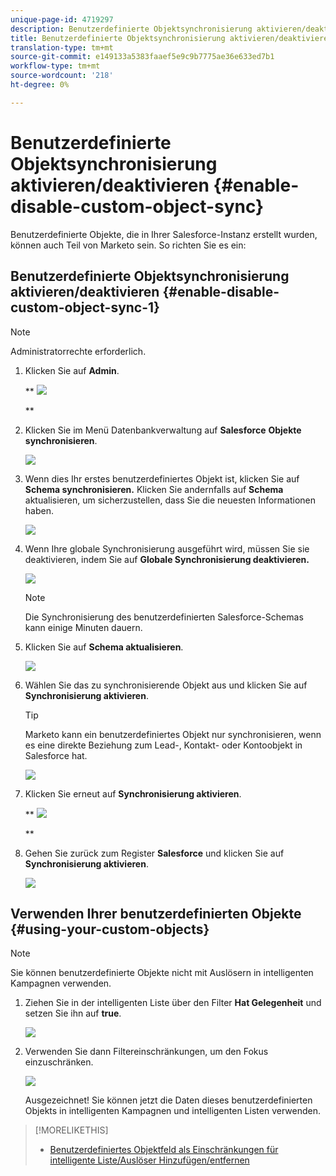```yaml
---
unique-page-id: 4719297
description: Benutzerdefinierte Objektsynchronisierung aktivieren/deaktivieren - MarketingToDocs - Produktdokumentation
title: Benutzerdefinierte Objektsynchronisierung aktivieren/deaktivieren
translation-type: tm+mt
source-git-commit: e149133a5383faaef5e9c9b7775ae36e633ed7b1
workflow-type: tm+mt
source-wordcount: '218'
ht-degree: 0%

---
```



# Benutzerdefinierte Objektsynchronisierung aktivieren/deaktivieren {#enable-disable-custom-object-sync}

Benutzerdefinierte Objekte, die in Ihrer Salesforce-Instanz erstellt wurden, können auch Teil von Marketo sein. So richten Sie es ein:

## Benutzerdefinierte Objektsynchronisierung aktivieren/deaktivieren {#enable-disable-custom-object-sync-1}

>[!NOTE]
>
>Administratorrechte erforderlich.

1. Klicken Sie auf **Admin**.

   ** ![](assets/one.png)

   **

1. Klicken Sie im Menü Datenbankverwaltung auf **Salesforce** **Objekte synchronisieren**.

   ![](assets/two-2.png)

1. Wenn dies Ihr erstes benutzerdefiniertes Objekt ist, klicken Sie auf **Schema synchronisieren.** Klicken Sie andernfalls auf  **Schema** aktualisieren, um sicherzustellen, dass Sie die neuesten Informationen haben.

   ![](assets/image2014-12-10-10-3a14-3a44.png)

1. Wenn Ihre globale Synchronisierung ausgeführt wird, müssen Sie sie deaktivieren, indem Sie auf **Globale Synchronisierung deaktivieren.**

   ![](assets/image2014-12-10-10-3a14-3a54.png)

   >[!NOTE]
   >
   >Die Synchronisierung des benutzerdefinierten Salesforce-Schemas kann einige Minuten dauern.

1. Klicken Sie auf **Schema aktualisieren**.

   ![](assets/image2014-12-10-10-3a15-3a7.png)

1. Wählen Sie das zu synchronisierende Objekt aus und klicken Sie auf **Synchronisierung aktivieren**.

   >[!TIP]
   >
   >Marketo kann ein benutzerdefiniertes Objekt nur synchronisieren, wenn es eine direkte Beziehung zum Lead-, Kontakt- oder Kontoobjekt in Salesforce hat.

   ![](assets/image2014-12-10-10-3a15-3a30.png)

1. Klicken Sie erneut auf **Synchronisierung aktivieren**.

   ** ![](assets/image2014-12-10-10-3a15-3a40.png)

   **

1. Gehen Sie zurück zum Register **Salesforce** und klicken Sie auf **Synchronisierung aktivieren**.

   ![](assets/image2014-12-10-10-3a15-3a49.png)

## Verwenden Ihrer benutzerdefinierten Objekte {#using-your-custom-objects}

>[!NOTE]
>
>Sie können benutzerdefinierte Objekte nicht mit Auslösern in intelligenten Kampagnen verwenden.

1. Ziehen Sie in der intelligenten Liste über den Filter **Hat Gelegenheit** und setzen Sie ihn auf **true**.

   ![](assets/image2015-8-26-9-3a39-3a28.png)

1. Verwenden Sie dann Filtereinschränkungen, um den Fokus einzuschränken.

   ![](assets/image2015-8-24-14-3a18-3a53.png)

   Ausgezeichnet! Sie können jetzt die Daten dieses benutzerdefinierten Objekts in intelligenten Kampagnen und intelligenten Listen verwenden.

>[!MORELIKETHIS]
>
>* [Benutzerdefiniertes Objektfeld als Einschränkungen für intelligente Liste/Auslöser Hinzufügen/entfernen](add-remove-custom-object-field-as-smart-list-trigger-constraints.md)

>



